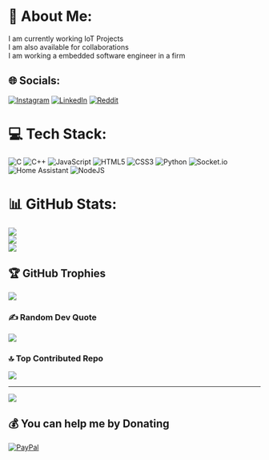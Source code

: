 # 💫 About Me:
I am currently working IoT Projects<br>I am also available for collaborations <br>I am working a embedded software engineer in a firm


## 🌐 Socials:
[![Instagram](https://img.shields.io/badge/Instagram-%23E4405F.svg?logo=Instagram&logoColor=white)](https://instagram.com/https://www.instagram.com/praveen_chats/profilecard/) [![LinkedIn](https://img.shields.io/badge/LinkedIn-%230077B5.svg?logo=linkedin&logoColor=white)](https://linkedin.com/in/https://www.linkedin.com/in/praveen-elumalai) [![Reddit](https://img.shields.io/badge/Reddit-%23FF4500.svg?logo=Reddit&logoColor=white)](https://reddit.com/user/Praveen2501) 

# 💻 Tech Stack:
![C](https://img.shields.io/badge/c-%2300599C.svg?style=for-the-badge&logo=c&logoColor=white) ![C++](https://img.shields.io/badge/c++-%2300599C.svg?style=for-the-badge&logo=c%2B%2B&logoColor=white) ![JavaScript](https://img.shields.io/badge/javascript-%23323330.svg?style=for-the-badge&logo=javascript&logoColor=%23F7DF1E) ![HTML5](https://img.shields.io/badge/html5-%23E34F26.svg?style=for-the-badge&logo=html5&logoColor=white) ![CSS3](https://img.shields.io/badge/css3-%231572B6.svg?style=for-the-badge&logo=css3&logoColor=white) ![Python](https://img.shields.io/badge/python-3670A0?style=for-the-badge&logo=python&logoColor=ffdd54) ![Socket.io](https://img.shields.io/badge/Socket.io-black?style=for-the-badge&logo=socket.io&badgeColor=010101) ![Home Assistant](https://img.shields.io/badge/home%20assistant-%2341BDF5.svg?style=for-the-badge&logo=home-assistant&logoColor=white) ![NodeJS](https://img.shields.io/badge/node.js-6DA55F?style=for-the-badge&logo=node.js&logoColor=white)
# 📊 GitHub Stats:
![](https://github-readme-stats.vercel.app/api?username=praveens-git&theme=dark&hide_border=false&include_all_commits=true&count_private=true)<br/>
![](https://github-readme-streak-stats.herokuapp.com/?user=praveens-git&theme=dark&hide_border=false)<br/>
![](https://github-readme-stats.vercel.app/api/top-langs/?username=praveens-git&theme=dark&hide_border=false&include_all_commits=true&count_private=true&layout=compact)

## 🏆 GitHub Trophies
![](https://github-profile-trophy.vercel.app/?username=praveens-git&theme=radical&no-frame=false&no-bg=true&margin-w=4)

### ✍️ Random Dev Quote
![](https://quotes-github-readme.vercel.app/api?type=horizontal&theme=radical)

### 🔝 Top Contributed Repo
![](https://github-contributor-stats.vercel.app/api?username=praveens-git&limit=5&theme=dark&combine_all_yearly_contributions=true)

---
[![](https://visitcount.itsvg.in/api?id=praveens-git&icon=0&color=0)](https://visitcount.itsvg.in)

  ## 💰 You can help me by Donating
  [![PayPal](https://img.shields.io/badge/PayPal-00457C?style=for-the-badge&logo=paypal&logoColor=white)](https://paypal.me/@paypraveen25) 

  
<!-- Proudly created with GPRM ( https://gprm.itsvg.in ) -->
